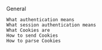 General

    What authentication means
    What session authentication means
    What Cookies are
    How to send Cookies
    How to parse Cookies
